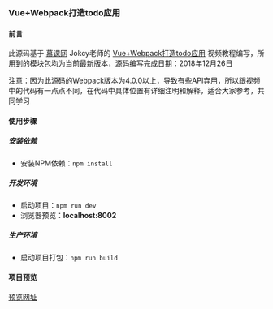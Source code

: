 ### Vue+Webpack打造todo应用

#### 前言
此源码基于 [慕课网](https://www.imooc.com/) Jokcy老师的 [Vue+Webpack打造todo应用](https://www.imooc.com/learn/935) 视频教程编写，所用到的模块包均为当前最新版本，源码编写完成日期：2018年12月26日

注意：因为此源码的Webpack版本为4.0.0以上，导致有些API弃用，所以跟视频中的代码有一点点不同，在代码中具体位置有详细注明和解释，适合大家参考，共同学习

#### 使用步骤

##### 安装依赖
- 安装NPM依赖：`npm install`

##### 开发环境
- 启动项目：`npm run dev`
- 浏览器预览：__localhost:8002__


##### 生产环境
- 启动项目打包：`npm run build`

#### 项目预览
[预览网址](https://kcshan.github.io/vue-webpack-todo/dist/index.html)